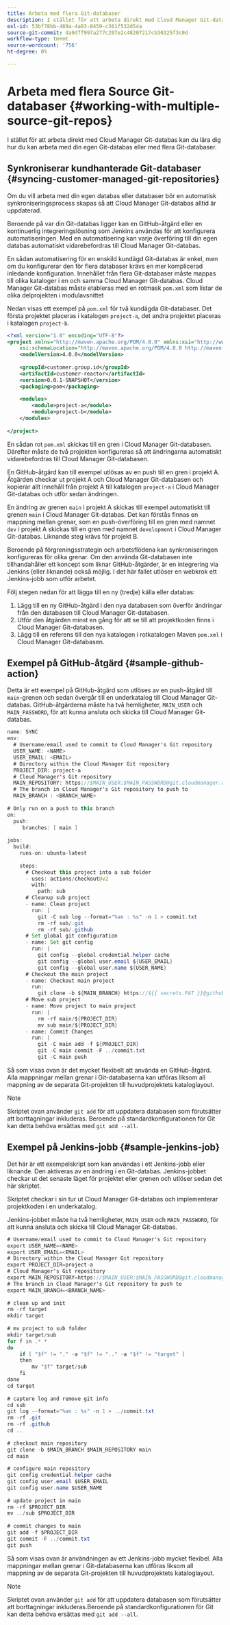 ```yaml
---
title: Arbeta med flera Git-databaser
description: I stället för att arbeta direkt med Cloud Manager Git-databas kan du lära dig hur du kan arbeta med din egen Git-databas eller med flera Git-databaser.
exl-id: 53bf78bb-489a-4a83-8459-c361f532d54a
source-git-commit: da9dff997a277c207e2c48207217cb30325f3c0d
workflow-type: tm+mt
source-wordcount: '756'
ht-degree: 0%

---
```


# Arbeta med flera Source Git-databaser {#working-with-multiple-source-git-repos}

I stället för att arbeta direkt med Cloud Manager Git-databas kan du lära dig hur du kan arbeta med din egen Git-databas eller med flera Git-databaser.

## Synkroniserar kundhanterade Git-databaser {#syncing-customer-managed-git-repositories}

Om du vill arbeta med din egen databas eller databaser bör en automatisk synkroniseringsprocess skapas så att Cloud Manager Git-databas alltid är uppdaterad.

Beroende på var din Git-databas ligger kan en GitHub-åtgärd eller en kontinuerlig integreringslösning som Jenkins användas för att konfigurera automatiseringen. Med en automatisering kan varje överföring till din egen databas automatiskt vidarebefordras till Cloud Manager Git-databas.

En sådan automatisering för en enskild kundägd Git-databas är enkel, men om du konfigurerar den för flera databaser krävs en mer komplicerad inledande konfiguration. Innehållet från flera Git-databaser måste mappas till olika kataloger i en och samma Cloud Manager Git-databas. Cloud Manager Git-databas måste etableras med en rotmask `pom.xml` som listar de olika delprojekten i modulavsnittet

Nedan visas ett exempel på `pom.xml` för två kundägda Git-databaser. Det första projektet placeras i katalogen `project-a`, det andra projektet placeras i katalogen `project-b`.

```xml
<?xml version="1.0" encoding="UTF-8"?>
<project xmlns="http://maven.apache.org/POM/4.0.0" xmlns:xsi="http://www.w3.org/2001/XMLSchema-instance"
    xsi:schemaLocation="http://maven.apache.org/POM/4.0.0 http://maven.apache.org/maven-v4_0_0.xsd">
    <modelVersion>4.0.0</modelVersion>
  
    <groupId>customer.group.id</groupId>
    <artifactId>customer-reactor</artifactId>
    <version>0.0.1-SNAPSHOT</version>
    <packaging>pom</packaging>
  
    <modules>
        <module>project-a</module>
        <module>project-b</module>
    </modules>
  
</project>
```

En sådan rot `pom.xml` skickas till en gren i Cloud Manager Git-databasen. Därefter måste de två projekten konfigureras så att ändringarna automatiskt vidarebefordras till Cloud Manager Git-databasen.

En GitHub-åtgärd kan till exempel utlösas av en push till en gren i projekt A. Åtgärden checkar ut projekt A och Cloud Manager Git-databasen och kopierar allt innehåll från projekt A till katalogen `project-a` i Cloud Manager Git-databas och utför sedan ändringen.

En ändring av grenen `main` i projekt A skickas till exempel automatiskt till grenen `main` i Cloud Manager Git-databas. Det kan förstås finnas en mappning mellan grenar, som en push-överföring till en gren med namnet `dev` i projekt A skickas till en gren med namnet `development` i Cloud Manager Git-databas. Liknande steg krävs för projekt B.

Beroende på förgreningsstrategin och arbetsflödena kan synkroniseringen konfigureras för olika grenar. Om den använda Git-databasen inte tillhandahåller ett koncept som liknar GitHub-åtgärder, är en integrering via Jenkins (eller liknande) också möjlig. I det här fallet utlöser en webkrok ett Jenkins-jobb som utför arbetet.

Följ stegen nedan för att lägga till en ny (tredje) källa eller databas:

1. Lägg till en ny GitHub-åtgärd i den nya databasen som överför ändringar från den databasen till Cloud Manager Git-databasen.
1. Utför den åtgärden minst en gång för att se till att projektkoden finns i Cloud Manager Git-databasen.
1. Lägg till en referens till den nya katalogen i rotkatalogen Maven `pom.xml` i Cloud Manager Git-databasen.

## Exempel på GitHub-åtgärd {#sample-github-action}

Detta är ett exempel på GitHub-åtgärd som utlöses av en push-åtgärd till `main`-grenen och sedan övergår till en underkatalog till Cloud Manager Git-databas. GitHub-åtgärderna måste ha två hemligheter, `MAIN_USER` och `MAIN_PASSWORD`, för att kunna ansluta och skicka till Cloud Manager Git-databas.

```java
name: SYNC
env:
  # Username/email used to commit to Cloud Manager's Git repository
  USER_NAME: <NAME>
  USER_EMAIL: <EMAIL>
  # Directory within the Cloud Manager Git repository
  PROJECT_DIR: project-a
  # Cloud Manager's Git repository
  MAIN_REPOSITORY: https://$MAIN_USER:$MAIN_PASSWORD@git.cloudmanager.adobe.com/<PATH>
  # The branch in Cloud Manager's Git repository to push to
  MAIN_BRANCH : <BRANCH_NAME>
 
# Only run on a push to this branch
on:
  push:
     branches: [ main ]
 
jobs:
  build:
    runs-on: ubuntu-latest
 
    steps:
      # Checkout this project into a sub folder
      - uses: actions/checkout@v2
        with:
          path: sub
      # Cleanup sub project
      - name: Clean project
        run: |
          git -C sub log --format="%an : %s" -n 1 > commit.txt
          rm -rf sub/.git
          rm -rf sub/.github
      # Set global git configuration
      - name: Set git config
        run: |
          git config --global credential.helper cache
          git config --global user.email ${USER_EMAIL}
          git config --global user.name ${USER_NAME}
      # Checkout the main project
      - name: Checkout main project
        run:
          git clone -b ${MAIN_BRANCH} https://${{ secrets.PAT }}@github.com/${MAIN_REPOSITORY}.git main 
      # Move sub project
      - name: Move project to main project
        run: |
          rm -rf main/${PROJECT_DIR} 
          mv sub main/${PROJECT_DIR}
      - name: Commit Changes
        run: |
          git -C main add -f ${PROJECT_DIR}
          git -C main commit -F ../commit.txt
          git -C main push
```

Så som visas ovan är det mycket flexibelt att använda en GitHub-åtgärd. Alla mappningar mellan grenar i Git-databaserna kan utföras liksom all mappning av de separata Git-projekten till huvudprojektets kataloglayout.

>[!NOTE]
>
>Skriptet ovan använder `git add` för att uppdatera databasen som förutsätter att borttagningar inkluderas. Beroende på standardkonfigurationen för Git kan detta behöva ersättas med `git add --all`.

## Exempel på Jenkins-jobb {#sample-jenkins-job}

Det här är ett exempelskript som kan användas i ett Jenkins-jobb eller liknande. Den aktiveras av en ändring i en Git-databas. Jenkins-jobbet checkar ut det senaste läget för projektet eller grenen och utlöser sedan det här skriptet.

Skriptet checkar i sin tur ut Cloud Manager Git-databas och implementerar projektkoden i en underkatalog.

Jenkins-jobbet måste ha två hemligheter, `MAIN_USER` och `MAIN_PASSWORD`, för att kunna ansluta och skicka till Cloud Manager Git-databas.

```java
# Username/email used to commit to Cloud Manager's Git repository
export USER_NAME=<NAME>
export USER_EMAIL=<EMAIL>
# Directory within the Cloud Manager Git repository
export PROJECT_DIR=project-a
# Cloud Manager's Git repository
export MAIN_REPOSITORY=https://$MAIN_USER:$MAIN_PASSWORD@git.cloudmanager.adobe.com/<PATH>
# The branch in Cloud Manager's Git repository to push to
export MAIN_BRANCH=<BRANCH_NAME>
 
# clean up and init
rm -rf target
mkdir target
 
# mv project to sub folder
mkdir target/sub
for f in .* *
do
    if [ "$f" != "." -a "$f" != ".." -a "$f" != "target" ]
    then
        mv "$f" target/sub
    fi
done
cd target
 
# capture log and remove git info
cd sub
git log --format="%an : %s" -n 1 > ../commit.txt
rm -rf .git
rm -rf .github
cd ..
 
# checkout main repository
git clone -b $MAIN_BRANCH $MAIN_REPOSITORY main
cd main
 
# configure main repository
git config credential.helper cache
git config user.email $USER_EMAIL
git config user.name $USER_NAME
 
# update project in main
rm -rf $PROJECT_DIR
mv ../sub $PROJECT_DIR
 
# commit changes to main
git add -f $PROJECT_DIR
git commit -F ../commit.txt
git push
```

Så som visas ovan är användningen av ett Jenkins-jobb mycket flexibel. Alla mappningar mellan grenar i Git-databaserna kan utföras liksom all mappning av de separata Git-projekten till huvudprojektets kataloglayout.

>[!NOTE]
>
>Skriptet ovan använder `git add` för att uppdatera databasen som förutsätter att borttagningar inkluderas.Beroende på standardkonfigurationen för Git kan detta behöva ersättas med `git add --all`.
